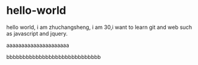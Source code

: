 # hello-world


hello world, i am zhuchangsheng, i am 30,i want to learn git and web such as javascript and jquery.


aaaaaaaaaaaaaaaaaaaaa

bbbbbbbbbbbbbbbbbbbbbbbbbbbbb

